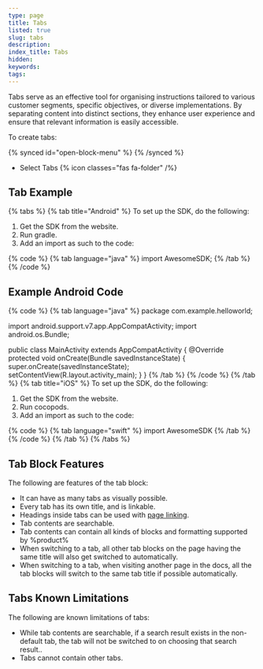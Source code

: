 ```yaml
---
type: page
title: Tabs
listed: true
slug: tabs
description: 
index_title: Tabs
hidden: 
keywords: 
tags: 
---
```



Tabs serve as an effective tool for organising instructions tailored to various customer segments, specific objectives, or diverse implementations. By separating content into distinct sections, they enhance user experience and ensure that relevant information is easily accessible.

To create tabs:


{% synced id="open-block-menu" %}
{% /synced %}


- Select Tabs {% icon classes="fas fa-folder" /%}

## Tab Example


{% tabs %}
{% tab title="Android" %}
To set up the SDK, do the following:

1. Get the SDK from the website.
2. Run gradle.
3. Add an import as such to the code:

{% code %}
{% tab language="java" %}
import AwesomeSDK;
{% /tab %}
{% /code %}

## Example Android Code

{% code %}
{% tab language="java" %}
package com.example.helloworld;

import android.support.v7.app.AppCompatActivity;
import android.os.Bundle;

public class MainActivity extends AppCompatActivity {
   @Override
   protected void onCreate(Bundle savedInstanceState) {
      super.onCreate(savedInstanceState);
      setContentView(R.layout.activity_main);
   }
}
{% /tab %}
{% /code %}
{% /tab %}
{% tab title="iOS" %}
To set up the SDK, do the following:

1. Get the SDK from the website.
2. Run cocopods.
3. Add an import as such to the code:

{% code %}
{% tab language="swift" %}
import AwesomeSDK
{% /tab %}
{% /code %}
{% /tab %}
{% /tabs %}


## Tab Block Features

The following are features of the tab block:

- It can have as many tabs as visually possible.
- Every tab has its own title, and is linkable.
- Headings inside tabs can be used with [page linking](/support-center/page-linking).
- Tab contents are searchable.
- Tab contents can contain all kinds of blocks and formatting supported by %product%
- When switching to a tab, all other tab blocks on the page having the same title will also get switched to automatically.
- When switching to a tab, when visiting another page in the docs, all the tab blocks will switch to the same tab title if possible automatically.

## Tabs Known Limitations

The following are known limitations of tabs:

- While tab contents are searchable, if a search result exists in the non-default tab, the tab will not be switched to on choosing that search result..
- Tabs cannot contain other tabs.

